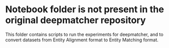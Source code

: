 # Notebook folder is not present in the original deepmatcher repository

This folder contains scripts to run the experiments for deepmatcher, and to convert datasets from Entity Alignment format to Entity Matching format.